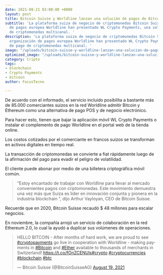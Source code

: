 ```yaml
---
date: 2021-08-21 03:00:00 +0000
layout: post
title: Bitcoin Suisse y Worldline lanzan una solución de pagos de Bitcoin
subtitle: 'La plataforma suiza de negocio de criptomonedas Bitcoin Suisse y la organización
  de pagos europea Worldline han presentado WL Crypto Payments, una solución de pago
  de criptomonedas multicanal. '
description: 'La plataforma suiza de negocio de criptomonedas Bitcoin Suisse y la
  organización de pagos europea Worldline han presentado WL Crypto Payments, una solución
  de pago de criptomonedas multicanal. '
image: "/uploads/bitcoin-suisse-y-worldline-lanzan-una-solucion-de-pagos-de-bitcoin-focustecno.jpg"
optimized_image: "/uploads/bitcoin-suisse-y-worldline-lanzan-una-solucion-de-pagos-de-bitcoin-focustecno-1.jpg"
category: Cripto
tags:
- blockchain
- Crypto Payments
- bitcoin
author: FocusTecno

---
```

De acuerdo con el informado, el servicio incluido posibilita a bastante más de 85.000 comerciantes suizos en la red Worldline admitir Bitcoin y Ethereum como una alternativa de pago POS y de negocio electrónico.

Para hacer esto, tienen que bajar la aplicación móvil WL Crypto Payments o instalar el complemento de pago Worldline en el portal web de la tienda online.

Los costos cotizados por el comerciante en francos suizos se transforman en activos digitales en tiempo real. 

La transacción de criptomonedas se convierte a fiat rápidamente luego de la afirmación del pago para evadir el peligro de volatilidad.

El cliente puede abonar por medio de una billetera criptográfica móvil común.

> “Estoy encantado de trabajar con Worldline para llevar al mercado convenientes pagos con criptomonedas. Este movimiento demuestra una vez más que Suiza es líder en innovación conjunta y pionera en la industria blockchain ”, dijo Arthur Vayloyan, CEO de Bitcoin Suisse.

Recuerde que en 2020, Bitcoin Suisse recaudó $ 48 millones para escalar negocios.

En noviembre, la compañía arrojó un servicio de colaboración en la red Ethereum 2.0, lo cual la ayudó a duplicar sus volúmenes de operaciones.

<blockquote class="twitter-tweet"><p lang="en" dir="ltr">HELLO BITCOIN - After months of hard work, we are proud to see <a href="https://twitter.com/hashtag/cryptopayments?src=hash&amp;ref_src=twsrc%5Etfw">#cryptopayments</a> go live in cooperation with Worldline - making payments in <a href="https://twitter.com/hashtag/Bitcoin?src=hash&amp;ref_src=twsrc%5Etfw">#Bitcoin</a> and <a href="https://twitter.com/hashtag/Ether?src=hash&amp;ref_src=twsrc%5Etfw">#Ether</a> available to thousands of merchants in Switzerland! <a href="https://t.co/fOnZCENUls">https://t.co/fOnZCENUls</a><a href="https://twitter.com/hashtag/crypto?src=hash&amp;ref_src=twsrc%5Etfw">#crypto</a> <a href="https://twitter.com/hashtag/cryptocurrencies?src=hash&amp;ref_src=twsrc%5Etfw">#cryptocurrencies</a> <a href="https://twitter.com/hashtag/blockchain?src=hash&amp;ref_src=twsrc%5Etfw">#blockchain</a> <a href="https://twitter.com/hashtag/btc?src=hash&amp;ref_src=twsrc%5Etfw">#btc</a></p>&mdash; Bitcoin Suisse (@BitcoinSuisseAG) <a href="https://twitter.com/BitcoinSuisseAG/status/1428253217725497349?ref_src=twsrc%5Etfw">August 19, 2021</a></blockquote> <script async src="https://platform.twitter.com/widgets.js" charset="utf-8"></script>
